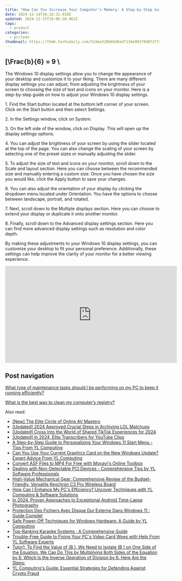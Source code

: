 ```yaml
---
title: "How Can You Increase Your Computer's Memory: A Step-by-Step Guide by YL Computing"
date: 2024-12-14T16:16:31.910Z
updated: 2024-12-15T16:06:20.962Z
tags:
  - product
categories:
  - pcclean
thumbnail: https://thmb.techidaily.com/51dee520b6548ad713de001f9d872ff359ce7157fc9657d20a61cd8374fcc9ae.jpg
---
```


## \[\Frac{b}{6} = 9 \

The Windows 10 display settings allow you to change the appearance of your desktop and customize it to your liking. There are many different display settings you can adjust, from adjusting the brightness of your screen to choosing the size of text and icons on your monitor. Here is a step-by-step guide on how to adjust your Windows 10 display settings. 

1\. Find the Start button located at the bottom left corner of your screen. Click on the Start button and then select Settings.

2\. In the Settings window, click on System.

3\. On the left side of the window, click on Display. This will open up the display settings options. 

4\. You can adjust the brightness of your screen by using the slider located at the top of the page. You can also change the scaling of your screen by selecting one of the preset sizes or manually adjusting the slider.

5\. To adjust the size of text and icons on your monitor, scroll down to the Scale and layout section. Here you can choose between the recommended size and manually entering a custom size. Once you have chosen the size you would like, click the Apply button to save your changes.

6\. You can also adjust the orientation of your display by clicking the dropdown menu located under Orientation. You have the options to choose between landscape, portrait, and rotated.

7\. Next, scroll down to the Multiple displays section. Here you can choose to extend your display or duplicate it onto another monitor.

8\. Finally, scroll down to the Advanced display settings section. Here you can find more advanced display settings such as resolution and color depth. 

By making these adjustments to your Windows 10 display settings, you can customize your desktop to fit your personal preference. Additionally, these settings can help improve the clarity of your monitor for a better viewing experience.

<!-- affiliate ads begin -->
<iframe width="560" height="315" src="https://www.youtube.com/embed/RJNYTGHVlLc?si=lhdUUVYMVQjzHXBh" title="YouTube video player" frameborder="0" allow="accelerometer; autoplay; clipboard-write; encrypted-media; gyroscope; picture-in-picture; web-share" referrerpolicy="strict-origin-when-cross-origin" allowfullscreen></iframe>
<!-- affiliate ads end -->

## Post navigation

[What type of maintenance tasks should I be performing on my PC to keep it running efficiently?](https://tools.techidaily.com/pcclean/products/)

[What is the best way to clean my computer’s registry?](https://tools.techidaily.com/pcclean/products/)

<ins class="adsbygoogle"
     style="display:block"
     data-ad-format="autorelaxed"
     data-ad-client="ca-pub-7571918770474297"
     data-ad-slot="1223367746"></ins>

<ins class="adsbygoogle"
     style="display:block"
     data-ad-client="ca-pub-7571918770474297"
     data-ad-slot="8358498916"
     data-ad-format="auto"
     data-full-width-responsive="true"></ins>

<span class="atpl-alsoreadstyle">Also read:</span>
<div><ul>
<li><a href="https://some-approaches.techidaily.com/new-the-elite-circle-of-online-av-masters/"><u>[New] The Elite Circle of Online AV Masters</u></a></li>
<li><a href="https://screen-capture.techidaily.com/updated-2024-approved-crucial-steps-in-archiving-lol-matchups/"><u>[Updated] 2024 Approved Crucial Steps in Archiving LOL Matchups</u></a></li>
<li><a href="https://tiktok-video-recordings.techidaily.com/updated-cross-into-the-world-of-shared-tiktok-experiences-for-2024/"><u>[Updated] Cross Into the World of Shared TikTok Experiences for 2024</u></a></li>
<li><a href="https://youtube-data.techidaily.com/ed-in-2024-elite-transcribers-for-youtube-clips/"><u>[Updated] In 2024, Elite Transcribers for YouTube Clips</u></a></li>
<li><a href="https://discover-alternatives.techidaily.com/a-step-by-step-guide-to-personalizing-your-windows-11-start-menu-tips-from-yl-computing/"><u>A Step-by-Step Guide to Personalizing Your Windows 11 Start Menu - Tips From YL Computing</u></a></li>
<li><a href="https://discover-alternatives.techidaily.com/can-you-use-your-current-graphics-card-on-the-new-windows-update-expert-advice-from-yl-computing/"><u>Can You Use Your Current Graphics Card on the New Windows Update? Expert Advice From YL Computing</u></a></li>
<li><a href="https://discover-blog.techidaily.com/convert-asf-files-to-mp4-for-free-with-movavis-online-toolbox/"><u>Convert ASF Files to MP4 For Free with Movavi's Online Toolbox</u></a></li>
<li><a href="https://discover-alternatives.techidaily.com/dealing-with-non-detectable-pci-devices-comprehensive-tips-by-yl-software-professionals/"><u>Dealing with Non-Detectable PCI Devices - Comprehensive Tips by YL Software Professionals</u></a></li>
<li><a href="https://tech-savvy.techidaily.com/high-value-mechanical-gear-comprehensive-review-of-the-budget-friendly-versatile-keychron-c3-pro-wireless-board/"><u>High-Value Mechanical Gear: Comprehensive Review of the Budget-Friendly, Versatile Keychron C3 Pro Wireless Board</u></a></li>
<li><a href="https://discover-alternatives.techidaily.com/how-can-i-enhance-my-pcs-efficiency-uncover-techniques-with-yl-computing-and-software-solutions/"><u>How Can I Enhance My PC's Efficiency? Uncover Techniques with YL Computing & Software Solutions</u></a></li>
<li><a href="https://extra-support.techidaily.com/in-2024-proven-approaches-to-exceptional-android-time-lapse-photography/"><u>In 2024, Proven Approaches to Exceptional Android Time-Lapse Photography</u></a></li>
<li><a href="https://win-info.techidaily.com/protection-des-fichiers-avec-disque-dur-externe-dans-windows-11-guide-complet/"><u>Protection Des Fichiers Avec Disque Dur Externe Dans Windows 11 : Guide Complet</u></a></li>
<li><a href="https://discover-alternatives.techidaily.com/safe-power-off-techniques-for-windows-hardware-a-guide-by-yl-computing/"><u>Safe Power-Off Techniques for Windows Hardware: A Guide by YL Computing</u></a></li>
<li><a href="https://buynow-marvelous.techidaily.com/top-ranking-karaoke-systems-a-comprehensive-guide/"><u>Top-Ranking Karaoke Systems : A Comprehensive Guide</u></a></li>
<li><a href="https://discover-alternatives.techidaily.com/trouble-free-guide-to-fixing-your-pcs-video-card-woes-with-help-from-yl-software-experts/"><u>Trouble-Free Guide to Fixing Your PC's Video Card Woes with Help From YL Software Experts</u></a></li>
<li><a href="https://discover-alternatives.techidaily.com/tutor-to-find-the-value-of-b-we-need-to-isolate-b-on-one-side-of-the-equation-we-can-do-this-by-multiplying-both-sides-of-the-equation-by-6-which-is-the-inv49/"><u>Tutor]: To Find the Value of (B ), We Need to Isolate (B ) on One Side of the Equation. We Can Do This by Multiplying Both Sides of the Equation by 6, Which Is the Inverse Operation of Division by 6. Here Are the Steps:</u></a></li>
<li><a href="https://discover-alternatives.techidaily.com/yl-computings-guide-essential-strategies-for-defending-against-crypto-fraud/"><u>YL Computing's Guide: Essential Strategies for Defending Against Crypto Fraud</u></a></li>
</ul></div>

